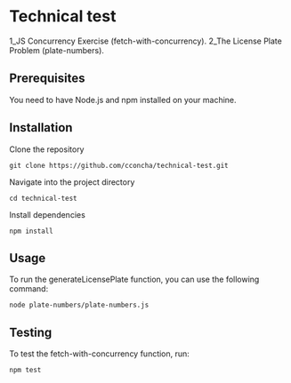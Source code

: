 # Technical test

1_JS Concurrency Exercise (fetch-with-concurrency).
2_The License Plate Problem (plate-numbers).

## Prerequisites

You need to have Node.js and npm installed on your machine. 

## Installation

Clone the repository
```
git clone https://github.com/cconcha/technical-test.git
```

Navigate into the project directory
```
cd technical-test
```

Install dependencies
```
npm install
```

## Usage

To run the generateLicensePlate function, you can use the following command:
```
node plate-numbers/plate-numbers.js
```

## Testing

To test the fetch-with-concurrency function, run:
```
npm test
```
